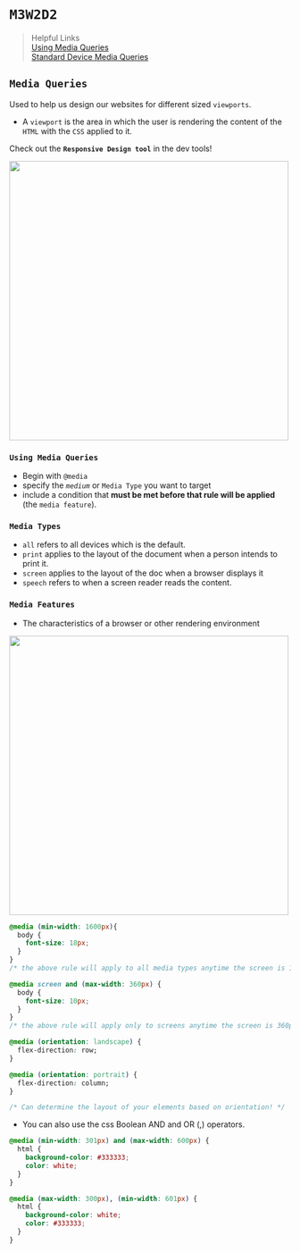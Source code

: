 # `M3W2D2`

> Helpful Links<br>
[Using Media Queries](https://developer.mozilla.org/en-US/docs/Web/CSS/Media_Queries/Using_media_queries)<br>
[Standard Device Media Queries](https://css-tricks.com/snippets/css/media-queries-for-standard-devices/)

## `Media Queries`

Used to help us design our websites for different sized `viewports`.

- A `viewport` is the area in which the user is rendering the content of the `HTML` with the `CSS` applied to it.

Check out the **`Responsive Design tool`** in the dev tools!

<img src='https://raw.githubusercontent.com/appacademy/SWEO-Part-Time-Resources/2022-May-E/3-Module/2-week/2-day/lecture/responsivedesigntoolbutton.png' width='500'>

### `Using Media Queries`

- Begin with `@media`
- specify the *`medium`* or `Media Type` you want to target
- include a condition that **must be met before that rule will be applied** (the `media feature`).

### `Media Types`

- `all` refers to all devices which is the default.
- `print` applies to the layout of the document when a person intends to print it.
- `screen` applies to the layout of the doc when a browser displays it
- `speech` refers to when a screen reader reads the content.

### `Media Features`

- The characteristics of a browser or other rendering environment

<img src='https://raw.githubusercontent.com/appacademy/SWEO-Part-Time-Resources/2022-May-E/3-Module/2-week/2-day/lecture/mediaFeatures.png' width='500'>

```css
@media (min-width: 1600px){
  body {
    font-size: 18px;
  }
}
/* the above rule will apply to all media types anytime the screen is 1600 px or greater in width. */

@media screen and (max-width: 360px) {
  body {
    font-size: 10px;
  }
}
/* the above rule will apply only to screens anytime the screen is 360px wide or less. */

@media (orientation: landscape) {
  flex-direction: row;
}

@media (orientation: portrait) {
  flex-direction: column;
}

/* Can determine the layout of your elements based on orientation! */

```

- You can also use the css Boolean AND and OR (,) operators.

```css
@media (min-width: 301px) and (max-width: 600px) {
  html {
    background-color: #333333;
    color: white;
  }
}

@media (max-width: 300px), (min-width: 601px) {
  html {
    background-color: white;
    color: #333333;
  }
}
```
